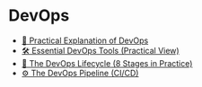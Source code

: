 # DevOps
- [🔧 Practical Explanation of DevOps](Practical-DevOps-Explanation.md)
- [🛠️ Essential DevOps Tools (Practical View)](Essential-DevOps-Tools.md)
- [🔄 The DevOps Lifecycle (8 Stages in Practice)](DevOps-Lifecycle.md)
- [⚙️ The DevOps Pipeline (CI/CD)](DevOps-Pipeline.md)




































